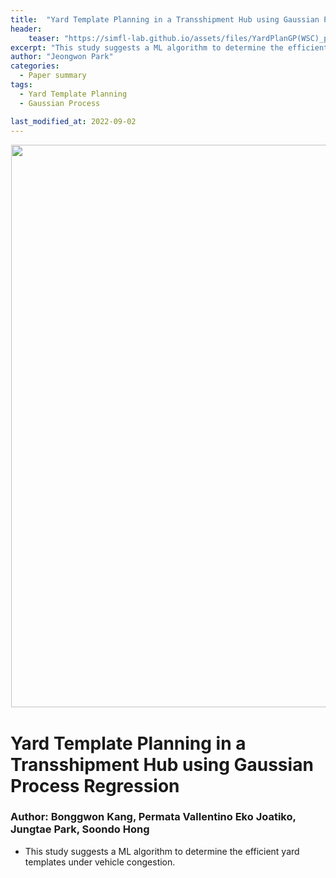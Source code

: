 ```yaml
---
title:  "Yard Template Planning in a Transshipment Hub using Gaussian Process Regression"
header:
    teaser: "https://simfl-lab.github.io/assets/files/YardPlanGP(WSC)_poster.jpg"
excerpt: "This study suggests a ML algorithm to determine the efficient yard templates under vehicle congestion."
author: "Jeongwon Park"
categories:
  - Paper summary
tags:
  - Yard Template Planning
  - Gaussian Process

last_modified_at: 2022-09-02
---
```

<img align="center" width="900" height="900" style="border: 1px solid white" src="https://simfl-lab.github.io/assets/files/YardPlanGP(WSC)_poster.jpg">

# Yard Template Planning in a Transshipment Hub using Gaussian Process Regression

### Author: Bonggwon Kang, Permata Vallentino Eko Joatiko, Jungtae Park, Soondo Hong

- This study suggests a ML algorithm to determine the efficient yard templates under vehicle congestion.


